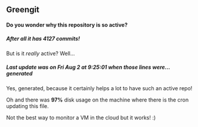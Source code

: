 ## Greengit

#### Do you wonder why this repository is so active?

##### After all it has 4127 commits!

But is it *really* active? Well...

##### Last update was on Fri Aug 2 at 9:25:01 when those lines were... generated

Yes, generated, because it certainly helps a lot to have such an active repo!

Oh and there was **97%** disk usage on the machine
where there is the cron updating this file.

Not the best way to monitor a VM in the cloud but it works! :)
